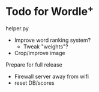 # Todo for Wordle<sup>+</sup>

helper.py
- Improve word ranking system?
    - Tweak "weights"?
- Crop/improve image

Prepare for full release
- Firewall server away from wifi
- reset DB/scores
